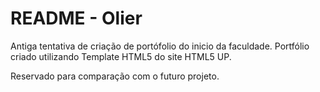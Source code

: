 # README - Olier

Antiga tentativa de criação de portófolio do inicio da faculdade.
Portfólio criado utilizando Template HTML5 do site HTML5 UP.


Reservado para comparação com o futuro projeto.
